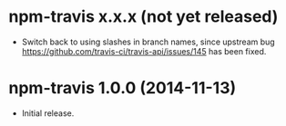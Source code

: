 # npm-travis x.x.x (not yet released)
* Switch back to using slashes in branch names, since upstream bug
  https://github.com/travis-ci/travis-api/issues/145 has been fixed.

# npm-travis 1.0.0 (2014-11-13)
* Initial release.
